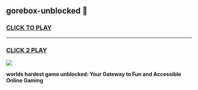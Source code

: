 
## gorebox-unblocked 👋
<h3>
<a href="https://premium.freeplayer.one?title=gorebox-unblocked&ref=14F">CLICK TO PLAY</a></h3>
<hr>

<h3>
<a href="https://premium.freeplayer.one?title=gorebox-unblocked&ref=14F">CLICK 2 PLAY</a>
  
</h3>

<a href="https://premium.freeplayer.one?title=gorebox-unblocked&ref=12F/"><img src="https://clearcache.store/games.png"></a>


**worlds hardest game unblocked: Your Gateway to Fun and Accessible Online Gaming**
